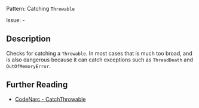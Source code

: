 Pattern: Catching `Throwable`

Issue: -

## Description

Checks for catching a `Throwable`. In most cases that is much too broad, and is also dangerous because it can catch exceptions such as `ThreadDeath` and `OutOfMemoryError`.

## Further Reading

* [CodeNarc - CatchThrowable](https://codenarc.github.io/CodeNarc/codenarc-rules-exceptions.html#catchthrowable-rule)